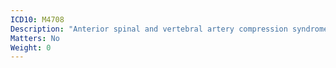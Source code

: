 ```yaml
---
ICD10: M4708
Description: "Anterior spinal and vertebral artery compression syndromes: Sacral and sacrococcygeal region"
Matters: No
Weight: 0
---
```



